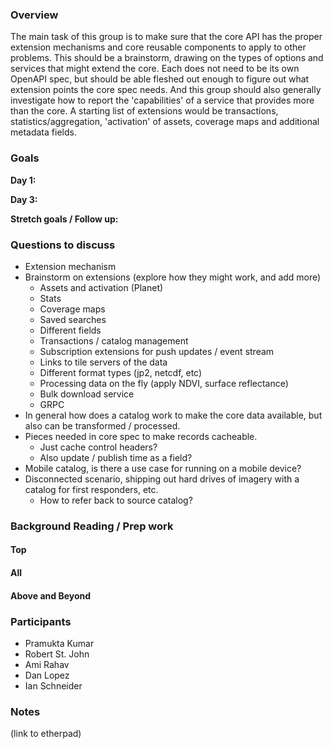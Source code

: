 ### Overview

The main task of this group is to make sure that the core API has the proper extension mechanisms and core reusable components 
to apply to other problems. This should be a brainstorm, drawing on the types of options and services that might extend the 
core. Each does not need to be its own OpenAPI spec, but should be able fleshed out enough to figure out what extension points 
the core spec needs. And this group should also generally investigate how to report the 'capabilities' of a service that 
provides more than the core. A starting list of extensions would be transactions, statistics/aggregation, 'activation' of 
assets, coverage maps and additional metadata fields.

### Goals

**Day 1:** 

**Day 3:** 

**Stretch goals / Follow up:**

 
### Questions to discuss

* Extension mechanism
* Brainstorm on extensions (explore how they might work, and add more)
    * Assets and activation (Planet)
    * Stats
    * Coverage maps
    * Saved searches
    * Different fields
    * Transactions / catalog management
    * Subscription extensions for push updates / event stream
    * Links to tile servers of the data
    * Different format types (jp2, netcdf, etc)
    * Processing data on the fly (apply NDVI, surface reflectance)
    * Bulk download service
    * GRPC
 * In general how does a catalog work to make the core data available, but also can be transformed / processed.
 * Pieces needed in core spec to make records cacheable.
    * Just cache control headers?
    * Also update / publish time as a field?
 * Mobile catalog, is there a use case for running on a mobile device?
 * Disconnected scenario, shipping out hard drives of imagery with a catalog for first responders, etc.
    * How to refer back to source catalog?


 
### Background Reading / Prep work
 
#### Top

 
#### All


#### Above and Beyond

 
### Participants
* Pramukta Kumar
* Robert St. John
* Ami Rahav
* Dan Lopez
* Ian Schneider
 
 
### Notes 
(link to etherpad)
